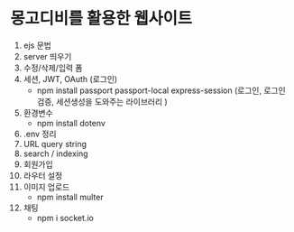 # 몽고디비를 활용한 웹사이트

1. ejs 문법
2. server 띄우기
3. 수정/삭제/입력 폼
4. 세션, JWT, OAuth (로그인)
   * npm install passport passport-local express-session
   (로그인, 로그인 검증, 세션생성을 도와주는 라이브러리 )
5. 환경변수
   * npm install dotenv
6. .env 정리
7. URL query string
8. search / indexing
9. 회원가입
10. 라우터 설정
11. 이미지 업로드
    * npm install multer
12. 채팅
    * npm i socket.io